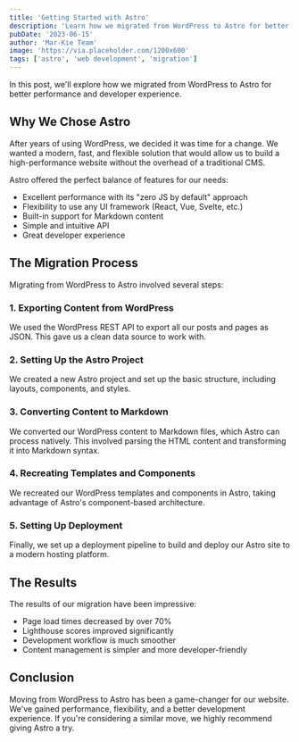 ```yaml
---
title: 'Getting Started with Astro'
description: 'Learn how we migrated from WordPress to Astro for better performance and developer experience.'
pubDate: '2023-06-15'
author: 'Mar-Kie Team'
image: 'https://via.placeholder.com/1200x600'
tags: ['astro', 'web development', 'migration']
---
```


In this post, we'll explore how we migrated from WordPress to Astro for better performance and developer experience.

## Why We Chose Astro

After years of using WordPress, we decided it was time for a change. We wanted a modern, fast, and flexible solution that would allow us to build a high-performance website without the overhead of a traditional CMS.

Astro offered the perfect balance of features for our needs:

- Excellent performance with its "zero JS by default" approach
- Flexibility to use any UI framework (React, Vue, Svelte, etc.)
- Built-in support for Markdown content
- Simple and intuitive API
- Great developer experience

## The Migration Process

Migrating from WordPress to Astro involved several steps:

### 1. Exporting Content from WordPress

We used the WordPress REST API to export all our posts and pages as JSON. This gave us a clean data source to work with.

### 2. Setting Up the Astro Project

We created a new Astro project and set up the basic structure, including layouts, components, and styles.

### 3. Converting Content to Markdown

We converted our WordPress content to Markdown files, which Astro can process natively. This involved parsing the HTML content and transforming it into Markdown syntax.

### 4. Recreating Templates and Components

We recreated our WordPress templates and components in Astro, taking advantage of Astro's component-based architecture.

### 5. Setting Up Deployment

Finally, we set up a deployment pipeline to build and deploy our Astro site to a modern hosting platform.

## The Results

The results of our migration have been impressive:

- Page load times decreased by over 70%
- Lighthouse scores improved significantly
- Development workflow is much smoother
- Content management is simpler and more developer-friendly

## Conclusion

Moving from WordPress to Astro has been a game-changer for our website. We've gained performance, flexibility, and a better development experience. If you're considering a similar move, we highly recommend giving Astro a try.
